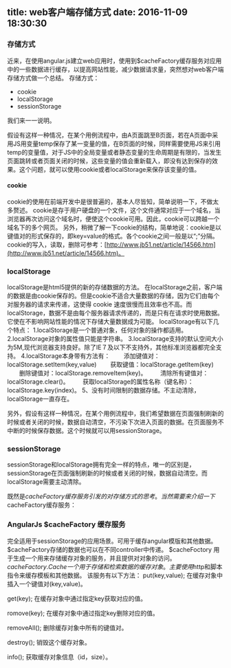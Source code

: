 title: web客户端存储方式
date: 2016-11-09 18:30:30
---



### 存储方式
近来，在使用angular.js建立web应用时，使用到$cacheFactory缓存服务对应用中的一些数据进行缓存，以提高网站性能，减少数据请求量，突然想对web客户端存储方式做一个总结。
存储方式：
* cookie
* localStorage
* sessionStorage

我们来一一说明。
<!--more-->
假设有这样一种情况，在某个用例流程中，由A页面跳至B页面，若在A页面中采用JS用变量temp保存了某一变量的值，在B页面的时候，同样需要使用JS来引用temp的变量值，对于JS中的全局变量或者静态变量的生命周期是有限的，当发生页面跳转或者页面关闭的时候，这些变量的值会重新载入，即没有达到保存的效果。这个问题，就可以使用cookie或者localStorage来保存该变量的值。
#### cookie
cookie的使用在前端开发中是很普遍的，基本人尽皆知，简单说明一下，不做太多赘述。
cookie是存于用户硬盘的一个文件，这个文件通常对应于一个域名，当浏览器再次访问这个域名时，便使这个cookie可用。因此，cookie可以跨越一个域名下的多个网页。
另外，稍微了解一下cookie的结构，简单地说：cookie是以键值对的形式保存的，即key=value的格式。各个cookie之间一般是以“;”分隔。
cookie的写入，读取，删除可参考：[http://www.jb51.net/article/14566.htm](http://www.jb51.net/article/14566.htm)。
### localStorage
localStorage是html5提供的新的存储数据的方法。
在localStorage之前，客户端的数据是由cookie保存的。但是cookie不适合大量数据的存储，因为它们由每个对服务器的请求来传递，这使得 cookie 速度很慢而且效率也不高。而localStorage，数据不是由每个服务器请求传递的，而是只有在请求时使用数据。它使在不影响网站性能的情况下存储大量数据成为可能。
localStorage有以下几个特点：
1.localStorage是一个普通对象，任何对象的操作都适用。
2.localStorage对象的属性值只能是字符串。
3.localStorage支持的默认空间大小为5M,现代浏览器支持良好。除了IE７及以下不支持外，其他标准浏览器都完全支持。
4.localStorage本身带有方法有：
　　添加键值对：localStorage.setItem(key,value)
　　获取键值：localStorage.getItem(key)
　　删除键值对：localStorage.removeItem(key)。
　　清除所有键值对：localStorage.clear()。
　　获取localStorage的属性名称（键名称）：localStorage.key(index)。
5、没有时间限制的数据存储。不主动清除，localStorage一直存在。



另外，假设有这样一种情况，在某个用例流程中，我们希望数据在页面强制刷新的时候或者关闭的时候，数据自动清空，不污染下次进入页面的数据。在页面服务不中断的时候保存数据。这个时候就可以用sessionStorage。

### sessionStorage
sessionStorage和localStorage拥有完全一样的特点，唯一的区别是，sessionStorage在页面强制刷新的时候或者关闭的时候，数据自动清空。而localStorage需要主动清除。

既然是$cacheFactory缓存服务引发的对存储方式的思考。当然需要来介绍一下$cacheFactory缓存服务：

### AngularJs $cacheFactory 缓存服务
完全适用于sessionStorage的应用场景。可用于缓存angular模版和其他数据。$cacheFactory存储的数据也可以在不同controller中传递。
$cacheFoctory
用于生成一个用来存储缓存对象的服务，并且提供对对象的访问。
$cacheFactory.Cache
一个用于存储和检索数据的缓存对象。主要使用$http和脚本指令来缓存模板和其他数据。
该服务有以下方法：
put(key,value);
在缓存对象中插入一个键值对(key,value)。

get(key);
在缓存对象中通过指定key获取对应的值。

romove(key);
在缓存对象中通过指定key删除对应的值。

removeAll();
删除缓存对象中所有的键值对。

destroy();
销毁这个缓存对象。

info();
获取缓存对象信息（id，size）。







